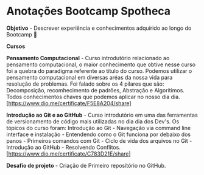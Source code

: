 # Anotações Bootcamp Spotheca

**Objetivo** - Descrever experiência e conhecimentos adquirido ao longo do Bootcamp :book:

**Cursos**

**Pensamento Computacional** - Curso introdutório relacionado ao pensamento computacional, o maior conhecimento que obtive  nesse curso foi a quebra do paradigma referente ao título do curso. Podemos utilizar o pensamento computacional em diversas aréas da nossa vida para resolução de problemas. Foi falado sobre os 4 pilares que são: Decomposição, recomhecimento de padrões, Abstração e Algorítimos. Todos conhecimentos chaves que podemos aplicar no nosso dia dia. [https://www.dio.me/certificate/F5E8A204/share]

**Introdução ao Git e ao GitHub** - Curso introdutório em uma das ferramentas de versionamento de código mais utilizadas no dia dia dos Dev's. Os tópicos do curso foram: Introdução ao Git - Navegação via command line interface e instalação - Entendendo como o Git funciona por debaixo dos panos - Primeiros comandos com Git - Ciclo de vida dos arquivos no Git - Introdução ao GitHub - Resolvendo Conflitos. [https://www.dio.me/certificate/C783D21E/share]

**Desafio de projeto** - Criação de Primeiro reposítório no GitHub.

